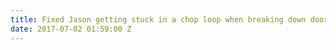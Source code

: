 ```yaml
---
title: Fixed Jason getting stuck in a chop loop when breaking down doors
date: 2017-07-02 01:59:00 Z
---
```


